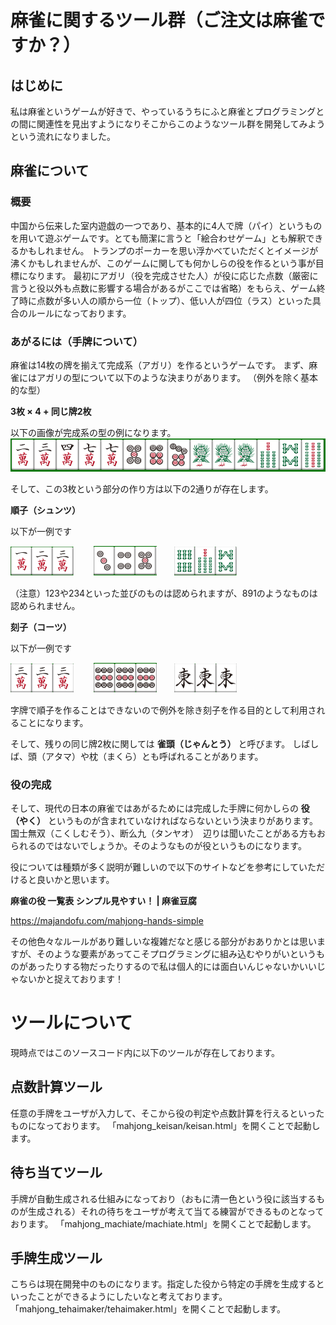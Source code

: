 # 麻雀に関するツール群（ご注文は麻雀ですか？）

## はじめに

私は麻雀というゲームが好きで、やっているうちにふと麻雀とプログラミングとの間に関連性を見出すようになりそこからこのようなツール群を開発してみようという流れになりました。

## 麻雀について

### 概要

中国から伝来した室内遊戯の一つであり、基本的に4人で牌（パイ）というものを用いて遊ぶゲームです。とても簡潔に言うと「絵合わせゲーム」とも解釈できるかもしれません。
トランプのポーカーを思い浮かべていただくとイメージが沸くかもしれませんが、このゲームに関しても何かしらの役を作るという事が目標になります。
最初にアガリ（役を完成させた人）が役に応じた点数（厳密に言うと役以外も点数に影響する場合があるがここでは省略）をもらえ、ゲーム終了時に点数が多い人の順から一位（トップ）、低い人が四位（ラス）といった具合のルールになっております。

### あがるには（手牌について）

麻雀は14枚の牌を揃えて完成系（アガリ）を作るというゲームです。
まず、麻雀にはアガリの型について以下のような決まりがあります。
（例外を除く基本的な型）

**3枚 × 4 + 同じ牌2枚**

以下の画像が完成系の型の例になります。
![tepai14sample](./images/readme/tepai14sample.png)

そして、この3枚という部分の作り方は以下の2通りが存在します。

**順子（シュンツ）**

以下が一例です

<img src="./images/readme/shuntsu_manzu.png" width="20%"> 　　<img src="./images/readme/shuntsu_pinzu.png" width="20%">　　<img src="./images/readme/shuntsu_souzu.png" width="20%">

（注意）123や234といった並びのものは認められますが、891のようなものは認められません。

**刻子（コーツ）**

以下が一例です

<img src="./images/readme/kotsu_manzu.png" width="20%"> 　　<img src="./images/readme/kotsu_pinzu.png" width="20%">　　<img src="./images/readme/kotsu_jipai.png" width="20%">

字牌で順子を作ることはできないので例外を除き刻子を作る目的として利用されることになります。

そして、残りの同じ牌2枚に関しては **雀頭（じゃんとう）** と呼びます。
しばしば、頭（アタマ）や枕（まくら）とも呼ばれることがあります。

### 役の完成

そして、現代の日本の麻雀ではあがるためには完成した手牌に何かしらの **役（やく）** というものが含まれていなければならないという決まりがあります。
国士無双（こくしむそう）、断么九（タンヤオ）　辺りは聞いたことがある方もおられるのではないでしょうか。そのようなものが役というものになります。

役については種類が多く説明が難しいので以下のサイトなどを参考にしていただけると良いかと思います。

**麻雀の役 一覧表 シンプル見やすい！ | 麻雀豆腐**

<https://majandofu.com/mahjong-hands-simple>

その他色々なルールがあり難しいな複雑だなと感じる部分がおありかとは思いますが、そのような要素があってこそプログラミングに組み込むやりがいというものがあったりする物だったりするので私は個人的には面白いんじゃないかいいじゃないかと捉えております！

# ツールについて

現時点ではこのソースコード内に以下のツールが存在しております。

## 点数計算ツール

任意の手牌をユーザが入力して、そこから役の判定や点数計算を行えるといったものになっております。
「mahjong_keisan/keisan.html」を開くことで起動します。

## 待ち当てツール

手牌が自動生成される仕組みになっており（おもに清一色という役に該当するものが生成される）それの待ちをユーザが考えて当てる練習ができるものとなっております。
「mahjong_machiate/machiate.html」を開くことで起動します。

## 手牌生成ツール

こちらは現在開発中のものになります。指定した役から特定の手牌を生成するといったことができるようにしたいなと考えております。
「mahjong_tehaimaker/tehaimaker.html」を開くことで起動します。